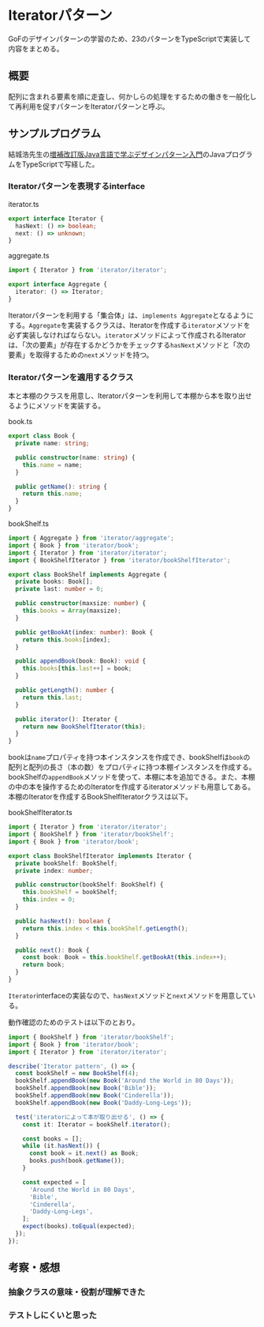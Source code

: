 # Iteratorパターン

GoFのデザインパターンの学習のため、23のパターンをTypeScriptで実装して内容をまとめる。

## 概要

配列に含まれる要素を順に走査し、何かしらの処理をするための働きを一般化して再利用を促すパターンをIteratorパターンと呼ぶ。

## サンプルプログラム

結城浩先生の[増補改訂版Java言語で学ぶデザインパターン入門](https://www.amazon.co.jp/%E5%A2%97%E8%A3%9C%E6%94%B9%E8%A8%82%E7%89%88Java%E8%A8%80%E8%AA%9E%E3%81%A7%E5%AD%A6%E3%81%B6%E3%83%87%E3%82%B6%E3%82%A4%E3%83%B3%E3%83%91%E3%82%BF%E3%83%BC%E3%83%B3%E5%85%A5%E9%96%80-%E7%B5%90%E5%9F%8E-%E6%B5%A9/dp/4797327030)のJavaプログラムをTypeScriptで写経した。

### Iteratorパターンを表現するinterface

iterator.ts

```typescript
export interface Iterator {
  hasNext: () => boolean;
  next: () => unknown;
}
```

aggregate.ts

```typescript
import { Iterator } from 'iterator/iterator';

export interface Aggregate {
  iterator: () => Iterator;
}

```

Iteratorパターンを利用する「集合体」は、`implements Aggregate`となるようにする。`Aggregate`を実装するクラスは、Iteratorを作成する`iterator`メソッドを必ず実装しなければならない。`iterator`メソッドによって作成されるIteratorは、「次の要素」が存在するかどうかをチェックする`hasNext`メソッドと「次の要素」を取得するための`next`メソッドを持つ。

### Iteratorパターンを適用するクラス

本と本棚のクラスを用意し、Iteratorパターンを利用して本棚から本を取り出せるようにメソッドを実装する。

book.ts

```typescript
export class Book {
  private name: string;

  public constructor(name: string) {
    this.name = name;
  }

  public getName(): string {
    return this.name;
  }
}
```

bookShelf.ts

```typescript
import { Aggregate } from 'iterator/aggregate';
import { Book } from 'iterator/book';
import { Iterator } from 'iterator/iterator';
import { BookShelfIterator } from 'iterator/bookShelfIterator';

export class BookShelf implements Aggregate {
  private books: Book[];
  private last: number = 0;

  public constructor(maxsize: number) {
    this.books = Array(maxsize);
  }

  public getBookAt(index: number): Book {
    return this.books[index];
  }

  public appendBook(book: Book): void {
    this.books[this.last++] = book;
  }

  public getLength(): number {
    return this.last;
  }

  public iterator(): Iterator {
    return new BookShelfIterator(this);
  }
}
```

bookは`name`プロパティを持つ本インスタンスを作成でき、bookShelfは`book`の配列と配列の長さ（本の数）をプロパティに持つ本棚インスタンスを作成する。bookShelfの`appendBook`メソッドを使って、本棚に本を追加できる。また、本棚の中の本を操作するためのIteratorを作成するiteratorメソッドも用意してある。本棚のIteratorを作成するBookShelfIteratorクラスは以下。

bookShelfIterator.ts

```typescript
import { Iterator } from 'iterator/iterator';
import { BookShelf } from 'iterator/bookShelf';
import { Book } from 'iterator/book';

export class BookShelfIterator implements Iterator {
  private bookShelf: BookShelf;
  private index: number;

  public constructor(bookShelf: BookShelf) {
    this.bookShelf = bookShelf;
    this.index = 0;
  }

  public hasNext(): boolean {
    return this.index < this.bookShelf.getLength();
  }

  public next(): Book {
    const book: Book = this.bookShelf.getBookAt(this.index++);
    return book;
  }
}
```

`Iterator`interfaceの実装なので、`hasNext`メソッドと`next`メソッドを用意している。

動作確認のためのテストは以下のとおり。

```typescript
import { BookShelf } from 'iterator/bookShelf';
import { Book } from 'iterator/book';
import { Iterator } from 'iterator/iterator';

describe('Iterator pattern', () => {
  const bookShelf = new BookShelf(4);
  bookShelf.appendBook(new Book('Around the World in 80 Days'));
  bookShelf.appendBook(new Book('Bible'));
  bookShelf.appendBook(new Book('Cinderella'));
  bookShelf.appendBook(new Book('Daddy-Long-Legs'));

  test('iteratorによって本が取り出せる', () => {
    const it: Iterator = bookShelf.iterator();

    const books = [];
    while (it.hasNext()) {
      const book = it.next() as Book;
      books.push(book.getName());
    }

    const expected = [
      'Around the World in 80 Days',
      'Bible',
      'Cinderella',
      'Daddy-Long-Legs',
    ];
    expect(books).toEqual(expected);
  });
});

```

## 考察・感想

### 抽象クラスの意味・役割が理解できた

### テストしにくいと思った
